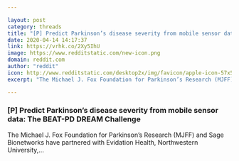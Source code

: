```yaml
---

layout: post
category: threads
title: "[P] Predict Parkinson’s disease severity from mobile sensor data: The BEAT-PD DREAM Challenge"
date: 2020-04-14 14:17:37
link: https://vrhk.co/2Xy5IhU
image: https://www.redditstatic.com/new-icon.png
domain: reddit.com
author: "reddit"
icon: http://www.redditstatic.com/desktop2x/img/favicon/apple-icon-57x57.png
excerpt: "The Michael J. Fox Foundation for Parkinson’s Research (MJFF) and Sage Bionetworks have partnered with Evidation Health, Northwestern University,..."

---
```


### [P] Predict Parkinson’s disease severity from mobile sensor data: The BEAT-PD DREAM Challenge

The Michael J. Fox Foundation for Parkinson’s Research (MJFF) and Sage Bionetworks have partnered with Evidation Health, Northwestern University,...